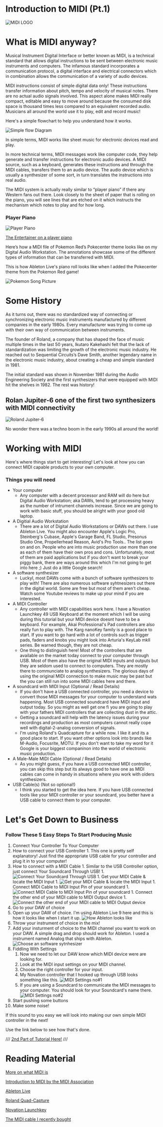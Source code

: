 # Introduction to MIDI (Pt.1)

![MIDI LOGO](img/logo.jpg)

# What is MIDI anyway?

Musical Instrument Digital Interface or better known as MIDI, is a technical standard that allows digital instructions to be sent between electronic music instruments and computers. The infamous standard incorporates a communication protocol, a digital interface and electrical connectors which in combination allows the communication of a variety of audio devices. 
 
MIDI instructions consist of simple digital data only! These instructions transfer information about pitch, tempo and velocity of musical notes. There are no actual audio signals involved. This aspect alone makes MIDI really compact, editable and easy to move around because the consumed disk space is thousand times less compared to an equivalent recorded audio. Musicians all around the world use it to play, edit and record music! 

Here's a simple flowchart to help you understand how it works.

![Simple flow Diagram](img/flowchart.png)

In simple terms, MIDI works like sheet music for electronic devices read and play. 

In more technical terms, MIDI messages work like computer code, they help generate and transfer instructions for electronic audio devices. A MIDI source, such as a keyboard, generates these instructions and through the MIDI cables, transfers them to an audio device. The audio device which is usually a synthesizer of some sort, in turn translates the instructions into real audio. 

The MIDI system is actually really similar to “player piano” if there any Western fans out there. Look closely to the sheet of paper that is rolling on the piano, you will see lines that are etched on it which instructs the mechanism which notes to play and for how long.  

### Player Piano

![Player Piano](img/pp.jpg)

[The Entertainer on a player piano](https://www.youtube.com/watch?v=aseMAEctM1s)

Here’s how a MIDI file of Pokemon Red’s Pokecenter theme looks like on my Digital Audio Workstation. The annotations showcase some of the different types of information that can be transferred with MIDI.

This is how Ableton Live's piano roll looks like when I added the Pokecenter theme from the Pokemon Red game!

![Pokemon Song Picture](img/annotated.png)

# Some History

As it turns out, there was no standardized way of connecting or synchronizing electronic music instruments manufactured by different companies in the early 1980s. Every manufacturer was trying to come up with their own way of communication between instruments. 

The founder of Roland, a company that has shaped the face of music multiple times in the last 50 years, Ikutaro Kakehashi felt that the lack of standardization was limiting the growth of the electronic music industry. He reached out to Sequential Circuits’s Dave Smith, another legendary name in the electronic music industry, about creating a cheap and simple standard in 1981. 

The initial standard was shown in November 1981 during the Audio Engineering Society and the first synthesizers that were equipped with MIDI hit the shelves in 1982. The rest was history! 

## Rolan Jupiter-6 one of the first two synthesizers with MIDI connectivity

![Roland Jupiter-6](img/jupiter.jpg)

No wonder there was a techno boom in the early 1990s all around the world! 

# Working with MIDI

Here's where things start to get interesting! Let's look at how you can connect MIDI capable products to your own computer. 

### Things you will need

* Your computer
  * Any computer with a decent processor and RAM will do here but Digital Audio Workstation; aka DAWs, tend to get processing heavy as the number of intrument channels increase. Since we are going to work with basic stuff, you should be alright with your good old laptop.
* A Digitial Audio Workstation
  * There are a lot of Digital Audio Workstations or DAWs out there. I use Ableton Live. You might also encounter Apple's Logic Pro, Steinberg's Cubase, Apple's Garage Band, FL Studio, Presonus Studio One, Propellerhead Reason, Avid's Pro Tools.. The list goes on and on. People who are into music production use more than one as each of them have their own pros and cons. Unfortunately, most of them are paid applications but if you don't want to break your piggy bank, there are ways around this which I'm not going to get into here ;) Just do a little Google search! 
* A software synthesizer
  * Luckyl, most DAWs come with a bunch of software synthesizers to play with! There are also numerous software syhtnesizers out there in the digital world. Some are free but most of them aren't cheap. Watch some Youtube reviews to make up your mind if you are interested. 
* A MIDI Controller
  * Any controller with MIDI capabilities work here. I have a Novation Launchkey 49 USB Keyboard at the moment which I will be using during this tutorial but your MIDI device doesnt have to be a keyboard. For example, Akai Professional's Pad controllers are also really fun to play with. The Karg nanoKey family is a good place to start. If you want to go hard with a lot of controls such as trigger pads, faders and knobs you might look into Arturia's KeyLab mkII series. Be warned though, they are not cheap.
  * One thing to distinguish here! Most of the controllers that are available on the market today connect to your computer through USB. Most of them also have the original MIDI inputs and outputs but they are seldom used to connect to computers. They are mostly there to communciate to analog synthesizers. The glorious days of using the original MIDI connection to make music may be past but the you can still run into some MIDI cables here and there.
* A soundcard with MIDI Input (Optional / Read Details) 
  * If you don't have a USB connected controller, you need a device to convert those MIDI messages for your computer to understand wats happening. Most USB connected soundcard have MIDI input and output today. So you might as well get one fi you are going to play with your fathers MIDI controllers that are collecting dust in the attic. 
  * Getting a soundcard will help with the latency issues during your recordings and production as most computers cannot really cope well with digital-2-analog conversion of signals. 
  * I'm using Roland's Quadcapture for a while now. I like it and its a good place to start. If you want other options look into brands like M-Audio, Focusrite, MOTU. If you don't want to take my word for it Google is your biggest companinon into the world of electronic music production. 
* A Male-Male MIDI Cable (Optional / Read Details) 
  * As you might guess, if you have a USB connected MIDI controller, you can skip this step but its always good to have one as MIDI cables can come in handy in situations where you work with olders synthesizers. 
* USB Cable(s) (Not so optional!)
  * I think you started to get the idea here. If you have USB connected tools like your MIDI controller or your soundcard, you better have a USB cable to connect them to your computer. 
 
# Let's Get Down to Business

### Follow These 5 Easy Steps To Start Producing Music 

1. Connect Your Controller To Your Computer
  1. How to connect your USB Controller
    1. This one is pretty self explanatory! Just find the appropriate USB cable for your controller and plug it in to your computer!
  1. How to connect with a MIDI Cable
    1. Similar to the USB Controller option, just connect Your Soundcard Through USB!
    1. ![Connect Your Soundcard Through USB](img/SOUND_CARD_CONNECT.jpg)
    1. Get your MIDI Cable & locate the MIDI Input
    1. ![Get your MIDI Cable & locate the MIDI Input](img/MIDI_CONNECT0.jpg)
    1. Connect MIDI Cable to MIDI Input Pin of your soundcard
    1. ![Connect MIDI Cable to MIDI Input Pin of your soundcard](img/MIDI_CONNECT1.jpg)
    1. Connect the other end of your MIDI cable to MIDI Output device
    1. ![Connect the other end of your MIDI cable to MIDI Output device](img/MIDI_CONNECT2.jpg)
1. Go to your DAW of choice
  1. Open up your DAW of choice. I'm using Ableton Live 9 here and this is how it looks like when I start it up.
     ![How Ableton looks like](img/DAW.jpg)
1. Throw your instrument of choice in the mix!
  1. Add your insturment of choice to the MIDI channel you want to work on your DAW. A simple drag and drop should work for Ableton. I used a instrument named Analog that ships with Ableton. 
     ![Choose an software sytnhesizer](img/INSTRUMENT.jpg)
1. Fiddling With Settings
   1. Now we need to let our DAW know which MIDI device were are looking for.
   1. Look at the MIDI input settings on your MIDI channel.
   1. Choose the right controller for your input.
     1. My Novation controller that I hooked up through USB looks something like this.
     ![MIDI Settings no#1](img/MIDI_SETTING1.jpg)
     1. If you are using a Soundcard to communicate the MIDI messages to your computer. You should look for your Soundcard's name there.
     ![MIDI Settings no#2](img/MIDI_SETTING2.jpg)
1. Start pushing some buttons
1. Make some noise!

If this sound to you easy we will look into making our own simple MIDI controller in the next! 

Use the link below to see how that's done. 

/// [2nd Part of Tutorial Here!](https://github.com/cemergin/Adventures-on-the-Wheels-of-Steel/blob/master/Tutorials/MIDI101_%232.md) ///

# Reading Material

[More on what MIDI is](https://blog.landr.com/what-is-midi/)

[Introduction to MIDI by the MIDI Association](https://www.midi.org/images/easyblog_articles/43/intromidi.pdf)

[Ableton Live](https://www.ableton.com/en/)

[Roland Quad-Capture](https://www.roland.com/us/products/quad-capture/)

[Novation Launchkey](https://novationmusic.com/keys/launchkey)

[The MIDI cable I recently bought](https://www.amazon.com/gp/product/B009GUP7U8/ref=ppx_yo_dt_b_asin_title_o05_s00?ie=UTF8&psc=1)

